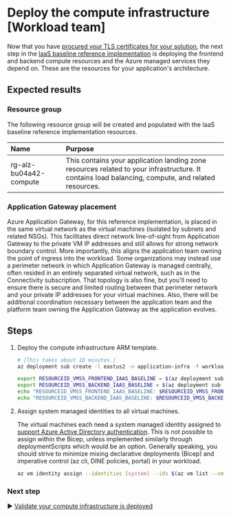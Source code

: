 # Deploy the compute infrastructure [Workload team]

Now that you have [procured your TLS certificates for your solution](./06-ca-certificates.md), the next step in the [IaaS baseline reference implementation](./README.md) is deploying the frontend and backend compute resources and the Azure managed services they depend on. These are the resources for your application's architecture.

## Expected results

### Resource group

The following resource group will be created and populated with the IaaS baseline reference implementation resources.

| Name                   | Purpose                                   |
| :--------------------- | :---------------------------------------- |
| rg-alz-bu04a42-compute | This contains your application landing zone resources related to your infrastructure. It contains load balancing, compute, and related resources. |

### Application Gateway placement

Azure Application Gateway, for this reference implementation, is placed in the same virtual network as the virtual machines (isolated by subnets and related NSGs). This facilitates direct network line-of-sight from Application Gateway to the private VM IP addresses and still allows for strong network boundary control. More importantly, this aligns the application team owning the point of ingress into the workload. Some organizations may instead use a perimeter network in which Application Gateway is managed centrally, often resided in an entirely separated virtual network, such as in the Connectivity subscription. That topology is also fine, but you'll need to ensure there is secure and limited routing between that perimeter network and your private IP addresses for your virtual machines. Also, there will be additional coordination necessary between the application team and the platform team owning the Application Gateway as the application evolves.

## Steps

1. Deploy the compute infrastructure ARM template.

   ```bash
   # [This takes about 18 minutes.]
   az deployment sub create -l eastus2 -n application-infra -f workload-team/main.bicep -p targetVnetResourceId=${RESOURCEID_VNET_SPOKE_IAAS_BASELINE} location=eastus2 appGatewayListenerCertificate=${APP_GATEWAY_LISTENER_CERTIFICATE_IAAS_BASELINE} vmssWildcardTlsPublicCertificate=${VMSS_WILDCARD_CERTIFICATE_BASE64_IAAS_BASELINE} vmssWildcardTlsPublicAndKeyCertificates=${VMSS_WILDCARD_CERT_PUBLIC_PRIVATE_KEYS_BASE64_IAAS_BASELINE}

   export RESOURCEID_VMSS_FRONTEND_IAAS_BASELINE = $(az deployment sub show -n application --query properties.outputs.frontendVmssResourceId.value -o tsv)
   export RESOURCEID_VMSS_BACKEND_IAAS_BASELINE = $(az deployment sub show -n application --query properties.outputs.backendVmssResourceId.value -o tsv)
   echo "RESOURCEID_VMSS_FRONTEND_IAAS_BASELINE: $RESOURCEID_VMSS_FRONTEND_IAAS_BASELINE"
   echo "RESOURCEID_VMSS_BACKEND_IAAS_BASELINE: $RESOURCEID_VMSS_BACKEND_IAAS_BASELINE"
   ```

1. Assign system managed identities to all virtual machines.

   The virtual machines each need a system managed identity assigned to [support Azure Active Directory authentication](https://learn.microsoft.com/azure/active-directory/devices/howto-vm-sign-in-azure-ad-linux#virtual-machine). This is not possible to assign within the Bicep, unless implemented similarly through deploymentScripts which would be an option. Generally speaking, you should strive to minimize mixing declarative deployments (Bicep) and imperative control (az cli, DINE policies, portal) in your workload.

   ```bash
   az vm identity assign --identities [system] --ids $(az vm list --vmss ${RESOURCEID_VMSS_FRONTEND_IAAS_BASELINE} --query '[[].id]' -o tsv)  $(az vm list --vmss ${RESOURCEID_VMSS_BACKEND_IAAS_BASELINE} --query '[[].id]' -o tsv)
   ```

### Next step

:arrow_forward: [Validate your compute infrastructure is deployed](./08-bootstrap-validation.md)
